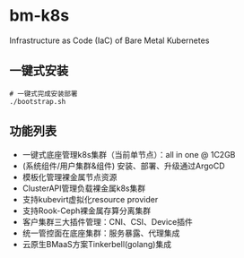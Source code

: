 # bm-k8s
Infrastructure as Code (IaC) of Bare Metal Kubernetes


## 一键式安装
```shell script
# 一键式完成安装部署
./bootstrap.sh
```

## 功能列表

* 一键式底座管理k8s集群（当前单节点）：all in one @ 1C2GB
* (系统组件/用户集群&组件) 安装、部署、升级通过ArgoCD
* 模板化管理裸金属节点资源
* ClusterAPI管理负载裸金属k8s集群
* 支持kubevirt虚拟化resource provider
* 支持Rook-Ceph裸金属存算分离集群
* 客户集群三大插件管理：CNI、CSI、Device插件
* 统一管控面在底座集群：服务暴露、代理集成
* 云原生BMaaS方案Tinkerbell(golang)集成

 